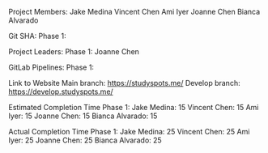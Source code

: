 Project Members:
    Jake Medina
    Vincent Chen
    Ami Iyer
    Joanne Chen
    Bianca Alvarado

Git SHA:
    Phase 1:

Project Leaders:
    Phase 1: Joanne Chen

GitLab Pipelines:
    Phase 1: 

Link to Website
    Main branch: https://studyspots.me/
    Develop branch: https://develop.studyspots.me/

Estimated Completion Time
    Phase 1:
        Jake Medina: 15
        Vincent Chen: 15
        Ami Iyer: 15
        Joanne Chen: 15
        Bianca Alvarado: 15

Actual Completion Time
    Phase 1:
        Jake Medina: 25
        Vincent Chen: 25
        Ami Iyer: 25
        Joanne Chen: 25
        Bianca Alvarado: 25
